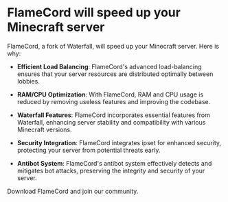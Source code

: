 # FlameCord will speed up your Minecraft server

FlameCord, a fork of Waterfall, will speed up your Minecraft server. Here is why:

- **Efficient Load Balancing**: FlameCord's advanced load-balancing ensures that your server resources are distributed optimally between lobbies.

- **RAM/CPU Optimization**: With FlameCord, RAM and CPU usage is reduced by removing useless features and improving the codebase.

- **Waterfall Features**: FlameCord incorporates essential features from Waterfall, enhancing server stability and compatibility with various Minecraft versions.

- **Security Integration**: FlameCord integrates ipset for enhanced security, protecting your server from potential threats early.

- **Antibot System**: FlameCord's antibot system effectively detects and mitigates bot attacks, preserving the integrity and security of your server.

Download FlameCord and join our community.

